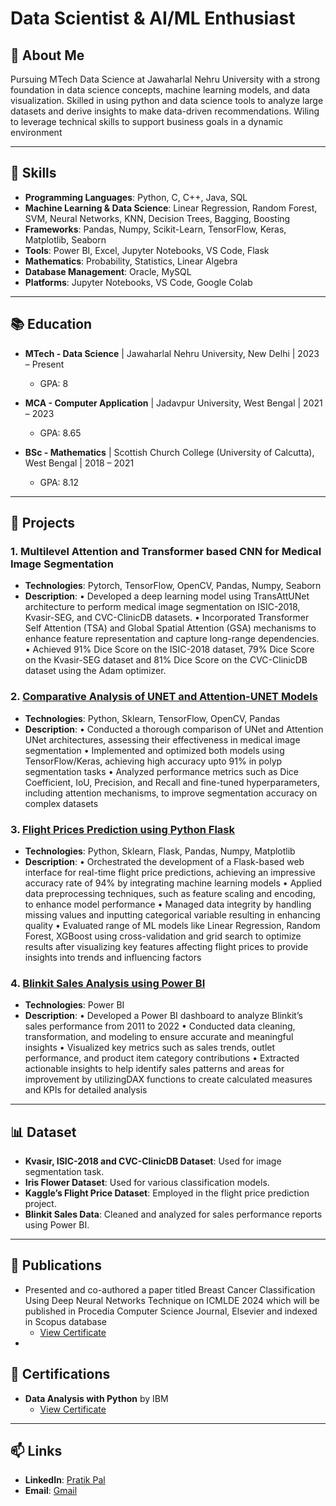 # Data Scientist & AI/ML Enthusiast

## 👋 About Me

Pursuing MTech Data Science at Jawaharlal Nehru University with a strong foundation in data science concepts, machine learning models, and data visualization. Skilled in using python and data science tools to analyze large datasets and derive insights to make data-driven recommendations. Wiling to leverage technical skills to support business goals in a dynamic environment

---

## 🔧 Skills

- **Programming Languages**: Python, C, C++, Java, SQL
- **Machine Learning & Data Science**: Linear Regression, Random Forest, SVM, Neural Networks, KNN, Decision Trees, Bagging, Boosting
- **Frameworks**: Pandas, Numpy, Scikit-Learn, TensorFlow, Keras, Matplotlib, Seaborn
- **Tools**: Power BI, Excel, Jupyter Notebooks, VS Code, Flask
- **Mathematics**: Probability, Statistics, Linear Algebra
- **Database Management**: Oracle, MySQL
- **Platforms**: Jupyter Notebooks, VS Code, Google Colab

---

## 📚 Education

- **MTech - Data Science** | Jawaharlal Nehru University, New Delhi | 2023 – Present
  - GPA: 8

- **MCA - Computer Application** | Jadavpur University, West Bengal | 2021 – 2023
  - GPA: 8.65

- **BSc - Mathematics** | Scottish Church College (University of Calcutta), West Bengal | 2018 – 2021
  - GPA: 8.12

---

## 💼 Projects

### 1. Multilevel Attention and Transformer based CNN for Medical Image Segmentation
- **Technologies**: Pytorch, TensorFlow, OpenCV, Pandas, Numpy, Seaborn
- **Description**: • Developed a deep learning model using TransAttUNet architecture to perform medical image segmentation on ISIC-2018, Kvasir-SEG, and CVC-ClinicDB datasets.
• Incorporated Transformer Self Attention (TSA) and Global Spatial Attention (GSA) mechanisms to enhance
feature representation and capture long-range dependencies.
• Achieved 91% Dice Score on the ISIC-2018 dataset, 79% Dice Score on the Kvasir-SEG dataset and 81% Dice Score on
the CVC-ClinicDB dataset using the Adam optimizer.
  
### 2. [Comparative Analysis of UNET and Attention-UNET Models](https://github.com/palpratik56/AUNET)
- **Technologies**: Python, Sklearn, TensorFlow, OpenCV, Pandas
- **Description**: • Conducted a thorough comparison of UNet and Attention UNet architectures, assessing their effectiveness in medical
image segmentation
• Implemented and optimized both models using TensorFlow/Keras, achieving high accuracy upto 91% in polyp segmentation
tasks
• Analyzed performance metrics such as Dice Coefficient, IoU, Precision, and Recall and fine-tuned hyperparameters,
including attention mechanisms, to improve segmentation accuracy on complex datasets

### 3. [Flight Prices Prediction using Python Flask](https://github.com/palpratik56/Flight-Price-Prediction-using-ML)
- **Technologies**: Python, Sklearn, Flask, Pandas, Numpy, Matplotlib
- **Description**: • Orchestrated the development of a Flask-based web interface for real-time flight price predictions, achieving an impressive
accuracy rate of 94% by integrating machine learning models
• Applied data preprocessing techniques, such as feature scaling and encoding, to enhance model performance
• Managed data integrity by handling missing values and inputting categorical variable resulting in enhancing quality
• Evaluated range of ML models like Linear Regression, Random Forest, XGBoost using cross-validation and grid search to optimize results after visualizing key features affecting flight prices to provide insights into trends and
influencing factors

### 4. [Blinkit Sales Analysis using Power BI](https://drive.google.com/drive/folders/1PfDHb1Bgdkmv3X6T5kZ4ssvW05gPz3qd?usp=sharing)
- **Technologies**: Power BI
- **Description**: • Developed a Power BI dashboard to analyze Blinkit’s sales performance from 2011 to 2022
• Conducted data cleaning, transformation, and modeling to ensure accurate and meaningful insights
• Visualized key metrics such as sales trends, outlet performance, and product item category contributions
• Extracted actionable insights to help identify sales patterns and areas for improvement by utilizingDAX functions to
create calculated measures and KPIs for detailed analysis

---

## 📊 Dataset

- **Kvasir, ISIC-2018 and CVC-ClinicDB Dataset**: Used for image segmentation task.
- **Iris Flower Dataset**: Used for various classification models.
- **Kaggle’s Flight Price Dataset**: Employed in the flight price prediction project.
- **Blinkit Sales Data**: Cleaned and analyzed for sales performance reports using Power BI.

---

## 📜 Publications
- Presented and co-authored a paper titled Breast Cancer Classification Using Deep Neural Networks Technique on ICMLDE 2024 which will be published in Procedia Computer Science Journal, Elsevier and indexed in Scopus database
  - [View Certificate](https://drive.google.com/file/d/1POr-ErSeOWcAcqFLa8nVq5lJvy5Ny_39/view?usp=sharing)
- 

## 📜 Certifications

- **Data Analysis with Python** by IBM
  - [View Certificate](https://www.coursera.org/account/accomplishments/verify/B83L23T8PQW8)

---

## 📫 Links

- **LinkedIn**: [Pratik Pal](https://www.linkedin.com/in/pratik-pal-488661221/)
- **Email**: [Gmail](palpratik56@gmail.com)
